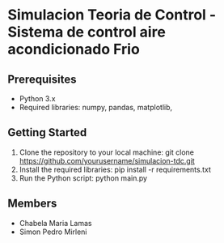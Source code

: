 # Simulacion Teoria de Control - Sistema de control aire acondicionado Frio

## Prerequisites
- Python 3.x
- Required libraries: numpy, pandas, matplotlib, 

## Getting Started
1. Clone the repository to your local machine:
git clone https://github.com/yourusername/simulacion-tdc.git
2. Install the required libraries:
pip install -r requirements.txt
3. Run the Python script:
python main.py

## Members
- Chabela Maria Lamas
- Simon Pedro Mirleni
